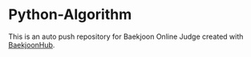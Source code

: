 # Python-Algorithm
This is an auto push repository for Baekjoon Online Judge created with [BaekjoonHub](https://github.com/BaekjoonHub/BaekjoonHub).
